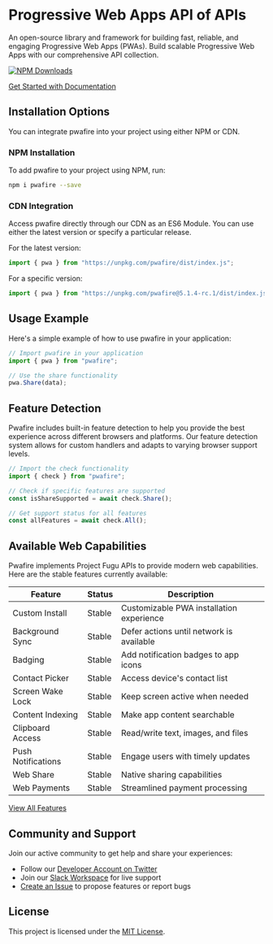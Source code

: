 # Progressive Web Apps API of APIs

An open-source library and framework for building fast, reliable, and engaging Progressive Web Apps (PWAs). Build scalable Progressive Web Apps with our comprehensive API collection.

[![NPM Downloads](https://img.shields.io/npm/dm/pwafire)](https://www.npmjs.com/package/pwafire)

[Get Started with Documentation](https://docs.pwafire.org/get-started)

## Installation Options

You can integrate pwafire into your project using either NPM or CDN.

### NPM Installation

To add pwafire to your project using NPM, run:

```bash
npm i pwafire --save
```

### CDN Integration

Access pwafire directly through our CDN as an ES6 Module. You can use either the latest version or specify a particular release.

For the latest version:

```js
import { pwa } from "https://unpkg.com/pwafire/dist/index.js";
```

For a specific version:

```js
import { pwa } from "https://unpkg.com/pwafire@5.1.4-rc.1/dist/index.js";
```

## Usage Example

Here's a simple example of how to use pwafire in your application:

```js
// Import pwafire in your application
import { pwa } from "pwafire";

// Use the share functionality
pwa.Share(data);
```

## Feature Detection

Pwafire includes built-in feature detection to help you provide the best experience across different browsers and platforms. Our feature detection system allows for custom handlers and adapts to varying browser support levels.

```js
// Import the check functionality
import { check } from "pwafire";

// Check if specific features are supported
const isShareSupported = await check.Share();

// Get support status for all features
const allFeatures = await check.All();
```

## Available Web Capabilities

Pwafire implements Project Fugu APIs to provide modern web capabilities. Here are the stable features currently available:

| Feature            | Status | Description                                    |
|-------------------|---------|------------------------------------------------|
| Custom Install    | Stable  | Customizable PWA installation experience       |
| Background Sync   | Stable  | Defer actions until network is available       |
| Badging          | Stable  | Add notification badges to app icons           |
| Contact Picker    | Stable  | Access device's contact list                   |
| Screen Wake Lock  | Stable  | Keep screen active when needed                 |
| Content Indexing  | Stable  | Make app content searchable                    |
| Clipboard Access  | Stable  | Read/write text, images, and files            |
| Push Notifications| Stable  | Engage users with timely updates              |
| Web Share        | Stable  | Native sharing capabilities                    |
| Web Payments     | Stable  | Streamlined payment processing                 |

[View All Features](https://docs.pwafire.org/get-started)

## Community and Support

Join our active community to get help and share your experiences:

- Follow our [Developer Account on Twitter](https://twitter.com/pwafire)
- Join our [Slack Workspace](https://join.slack.com/t/pwafire/shared_invite/enQtMjk1MjUzNDY5NDkyLWQzYTFhOTNjMTU2NzBjMTBhMjZkNDJkOTY0YzgxYWViNTI4YzgyZDUxNGIyYzlkM2RiZjc2NTAwMzRhMmZkZmI) for live support
- [Create an Issue](https://github.com/pwafire/pwafire/issues/new) to propose features or report bugs

## License

This project is licensed under the [MIT License](https://github.com/pwafire/pwafire/blob/master/.github/LICENSE).
